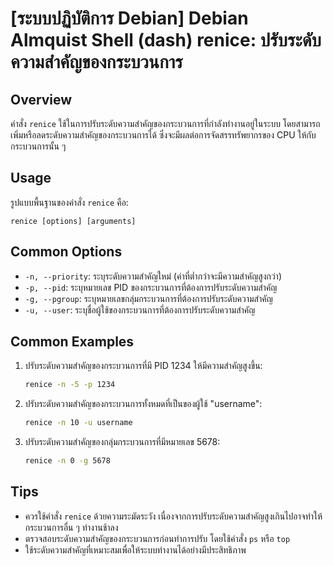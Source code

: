 # [ระบบปฏิบัติการ Debian] Debian Almquist Shell (dash) renice: ปรับระดับความสำคัญของกระบวนการ

## Overview
คำสั่ง `renice` ใช้ในการปรับระดับความสำคัญของกระบวนการที่กำลังทำงานอยู่ในระบบ โดยสามารถเพิ่มหรือลดระดับความสำคัญของกระบวนการได้ ซึ่งจะมีผลต่อการจัดสรรทรัพยากรของ CPU ให้กับกระบวนการนั้น ๆ

## Usage
รูปแบบพื้นฐานของคำสั่ง `renice` คือ:

```
renice [options] [arguments]
```

## Common Options
- `-n, --priority`: ระบุระดับความสำคัญใหม่ (ค่าที่ต่ำกว่าจะมีความสำคัญสูงกว่า)
- `-p, --pid`: ระบุหมายเลข PID ของกระบวนการที่ต้องการปรับระดับความสำคัญ
- `-g, --pgroup`: ระบุหมายเลขกลุ่มกระบวนการที่ต้องการปรับระดับความสำคัญ
- `-u, --user`: ระบุชื่อผู้ใช้ของกระบวนการที่ต้องการปรับระดับความสำคัญ

## Common Examples
1. ปรับระดับความสำคัญของกระบวนการที่มี PID 1234 ให้มีความสำคัญสูงขึ้น:
   ```bash
   renice -n -5 -p 1234
   ```

2. ปรับระดับความสำคัญของกระบวนการทั้งหมดที่เป็นของผู้ใช้ "username":
   ```bash
   renice -n 10 -u username
   ```

3. ปรับระดับความสำคัญของกลุ่มกระบวนการที่มีหมายเลข 5678:
   ```bash
   renice -n 0 -g 5678
   ```

## Tips
- ควรใช้คำสั่ง `renice` ด้วยความระมัดระวัง เนื่องจากการปรับระดับความสำคัญสูงเกินไปอาจทำให้กระบวนการอื่น ๆ ทำงานช้าลง
- ตรวจสอบระดับความสำคัญของกระบวนการก่อนทำการปรับ โดยใช้คำสั่ง `ps` หรือ `top`
- ใช้ระดับความสำคัญที่เหมาะสมเพื่อให้ระบบทำงานได้อย่างมีประสิทธิภาพ